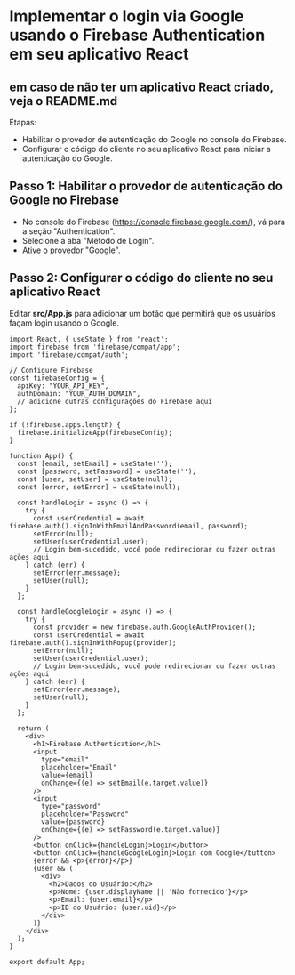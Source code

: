# Implementar o login via Google usando o Firebase Authentication em seu aplicativo React

## em caso de não ter um aplicativo React criado, veja o README.md

Etapas:
- Habilitar o provedor de autenticação do Google no console do Firebase.
- Configurar o código do cliente no seu aplicativo React para iniciar a autenticação do Google.

## Passo 1: Habilitar o provedor de autenticação do Google no Firebase
- No console do Firebase (https://console.firebase.google.com/), vá para a seção "Authentication".
- Selecione a aba "Método de Login".
- Ative o provedor "Google".


## Passo 2: Configurar o código do cliente no seu aplicativo React

Editar **src/App.js** para adicionar um botão que permitirá que os usuários façam login usando o Google.

```
import React, { useState } from 'react';
import firebase from 'firebase/compat/app';
import 'firebase/compat/auth';

// Configure Firebase
const firebaseConfig = {
  apiKey: "YOUR_API_KEY",
  authDomain: "YOUR_AUTH_DOMAIN",
  // adicione outras configurações do Firebase aqui
};

if (!firebase.apps.length) {
  firebase.initializeApp(firebaseConfig);
}

function App() {
  const [email, setEmail] = useState('');
  const [password, setPassword] = useState('');
  const [user, setUser] = useState(null);
  const [error, setError] = useState(null);

  const handleLogin = async () => {
    try {
      const userCredential = await firebase.auth().signInWithEmailAndPassword(email, password);
      setError(null);
      setUser(userCredential.user);
      // Login bem-sucedido, você pode redirecionar ou fazer outras ações aqui
    } catch (err) {
      setError(err.message);
      setUser(null);
    }
  };

  const handleGoogleLogin = async () => {
    try {
      const provider = new firebase.auth.GoogleAuthProvider();
      const userCredential = await firebase.auth().signInWithPopup(provider);
      setError(null);
      setUser(userCredential.user);
      // Login bem-sucedido, você pode redirecionar ou fazer outras ações aqui
    } catch (err) {
      setError(err.message);
      setUser(null);
    }
  };

  return (
    <div>
      <h1>Firebase Authentication</h1>
      <input
        type="email"
        placeholder="Email"
        value={email}
        onChange={(e) => setEmail(e.target.value)}
      />
      <input
        type="password"
        placeholder="Password"
        value={password}
        onChange={(e) => setPassword(e.target.value)}
      />
      <button onClick={handleLogin}>Login</button>
      <button onClick={handleGoogleLogin}>Login com Google</button>
      {error && <p>{error}</p>}
      {user && (
        <div>
          <h2>Dados do Usuário:</h2>
          <p>Nome: {user.displayName || 'Não fornecido'}</p>
          <p>Email: {user.email}</p>
          <p>ID do Usuário: {user.uid}</p>
        </div>
      )}
    </div>
  );
}

export default App;
```

